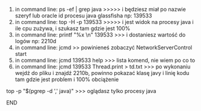 1. in command line: ps -ef | grep java >>>>> i będziesz miał po nazwie szeryf lub oracle id procesu java glassfisha np: 139533
2. in command line: top -H -p 139533  >>>>> i jest widok na procesy java i ile cpu zużywa, i szukasz tam gdzie jest 100% 
3. in command line: printf "%x \n" 139533 >>> i dostaniesz wartość do logów np: 2210d
4. in command line: jcmd >> powinieneś zobaczyć NetworkServerControl start
5. in command line: jcmd 139533 help >>> lista komend, nie wiem po co to
6. in command line: jcmd 139533 Thread.print > td.txt >>> po wykonaniu wejdź do pliku i znajdź 2210b, powinno pokazać klasę javy i linię kodu tam gdzie jest problem i 100% obciążenie 


top -p "$(pgrep -d ',' java)"  >>> oglądasz tylko procesy java 


END
